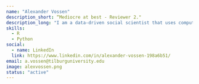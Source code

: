 ```yaml
---
name: "Alexander Vossen"
description_short: “Mediocre at best - Reviewer 2."
description_long: "I am a data-driven social scientist that uses computational linguistics to examine entrepreneurial strategy decisions. Mostly with R and Python." 
skills:
  - R
  - Python
social:
  - name: LinkedIn
  link: https://www.linkedin.com/in/alexander-vossen-198a6b51/
email: a.vossen@tilburguniversity.edu 
image: alexvossen.png 
status: "active"
---
```

